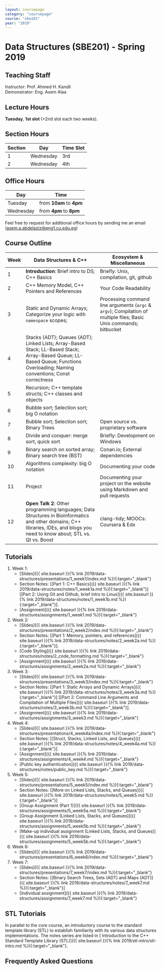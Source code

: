 ```yaml
---
layout: coursepage
category: "coursepage"
course: "sbe201"
year: "2019"
---
```


# Data Structures \(SBE201\) - Spring 2019

## Teaching Staff

Instructor: Prof. Ahmed H. Kandil  
Demonstrator:  Eng. Asem Alaa  

## Lecture Hours

**Tuesday**, **1st slot** (+2nd slot each two weeks).

## Section Hours

| Section | Day | Time Slot |
|---------|-----|-----------|
|   1     | Wednesday | 3rd |
|   2     | Wednesday | 4th |

## Office Hours

| Day | Time |
|-----|-----------|
| Tuesday | from **10am** to **4pm** |
| Wednesday | from **4pm** to **8pm** |

Feel free to request for additional office hours by sending me an email (asem.a.abdelaziz@eng1.cu.edu.eg)


## Course Outline

| Week | Data Structures & C++ | Ecosystem & Miscellaneous |
|------|----------------------|-----------|
| 1 | **Introduction**: Brief intro to DS; C++ Basics  | Briefly: Unix, compilation, git, github |
| 2 | C++ Memory Model, C++ Pointers and References | Your Code Readability |
| 3 | Static and Dynamic Arrays; Categorize your logic with `namespace` scopes;  | Processing command line arguments (`argc` & `argv`); Compilation of multiple files; Basic Unix commands; bitbucket |
| 4 | Stacks (ADT); Queues (ADT); Linked Lists; Array-Based Stack; LL-Based Stack; Array-Based Queue; LL-Based Queue; Functions Overloading;  Naming conventions; Const correctness |   |
| 5 | Recursion; C++ template structs; C++ classes and objects  |   |
| 6 | Bubble sort; Selection sort; big O notation |   |
| 7 | Bubble sort; Selection sort; Binary Trees  | Open source vs. proprietary software  |
| 8 | Divide and conquer: merge sort, quick sort  | Briefly: Development on Windows |
| 9 | Binary search on sorted array; Binary search tree (BST)  |  Conan.io; External dependencies |
| 10 | Algorithms complexity: big O notation  | Documenting your code |
| 11 | Project  | Documenting your project on the website using Markdown and pull requests |
| 12 | **Open Talk 2**: Other programming languages; Data Structures in Bioinformatics and other domains; C++ libraries, IDEs, and blogs you need to know about; STL vs. Qt vs. Boost | clang-tidy; MOOCs: Coursera & Edx |

## Tutorials

1. Week 1:
    * [Slides]({{ site.baseurl }}{% link 2019/data-structures/presentations/1_week1/index.md %}){:target="_blank"}
    * Section Notes: \[[Part 1: C++ Basics]({{ site.baseurl }}{% link 2019/data-structures/notes/1_week1a.md %}){:target="_blank"}\] \[[Part 2: Using Git and Github, brief intro to Linux]({{ site.baseurl }}{% link 2019/data-structures/notes/1_week1b.md %}){:target="_blank"}\].
    * [Assignment]({{ site.baseurl }}{% link 2019/data-structures/assignments/1_week1.md %}){:target="_blank"}
1. Week 2:
    * [Slides]({{ site.baseurl }}{% link 2019/data-structures/presentations/2_week2/index.md %}){:target="_blank"}
    * Section Notes: \[[Part 1: Memory, pointers, and references]({{ site.baseurl }}{% link 2019/data-structures/notes/2_week2a.md %}){:target="_blank"}\].
    * [Code Styling]({{ site.baseurl }}{% link 2019/data-structures/notes/2_code_formatting.md %}){:target="_blank"}
    * [Assignment]({{ site.baseurl }}{% link 2019/data-structures/assignments/2_week2a.md %}){:target="_blank"}
1. Week 3:
    * [Slides]({{ site.baseurl }}{% link 2019/data-structures/presentations/3_week3/index.md %}){:target="_blank"}
    * Section Notes: \[[Part 1: Static Arrays and Dynamic Arrays]({{ site.baseurl }}{% link 2019/data-structures/notes/3_week3a.md %}){:target="_blank"}\] \[[Part 2: Command Line Arguments and Compilation of Multiple Files]({{ site.baseurl }}{% link 2019/data-structures/notes/3_week3b.md %}){:target="_blank"}\].
    * [Assignment]({{ site.baseurl }}{% link 2019/data-structures/assignments/3_week3.md %}){:target="_blank"}
1. Week 4:
    * [Slides]({{ site.baseurl }}{% link 2019/data-structures/presentations/4_week4a/index.md %}){:target="_blank"}
    * Section Notes: \[[Struct, Stacks, Linked Lists, and Queues]({{ site.baseurl }}{% link 2019/data-structures/notes/4_week4a.md %}){:target="_blank"}\]
    * [Assignment]({{ site.baseurl }}{% link 2019/data-structures/assignments/4_week4.md %}){:target="_blank"}
    * [Public key authentication]({{ site.baseurl }}{% link 2019/data-structures/notes/public_key.md %}){:target="_blank"}
1. Week 5:
    * [Slides]({{ site.baseurl }}{% link 2019/data-structures/presentations/5_week5/index.md %}){:target="_blank"}
    * Section Notes: \[[More on Linked Lists, Stacks, and Queues]({{ site.baseurl }}{% link 2019/data-structures/notes/5_week5.md %}){:target="_blank"}\]
    * [Group Assignment (Part 1)]({{ site.baseurl }}{% link 2019/data-structures/assignments/5_week5a.md %}){:target="_blank"}
    * [Group Assignment (Linked Lists, Stacks, and Queues)]({{ site.baseurl }}{% link 2019/data-structures/assignments/5_week5b.md %}){:target="_blank"}
    * [Make-up individual assignment (Linked Lists, Stacks, and Queues)]({{ site.baseurl }}{% link 2019/data-structures/assignments/5_week5b.md %}){:target="_blank"}
1. Week 6:
    * [Slides]({{ site.baseurl }}{% link 2019/data-structures/presentations/6_week6/index.md %}){:target="_blank"}
1. Week 7:
    * [Slides]({{ site.baseurl }}{% link 2019/data-structures/presentations/7_week7/index.md %}){:target="_blank"}
    * Section Notes: \[[Binary Search Trees, Sets (ADT) and Maps (ADT)]({{ site.baseurl }}{% link 2019/data-structures/notes/7_week7.md %}){:target="_blank"}\]
    * [Individual assignment]({{ site.baseurl }}{% link 2019/data-structures/assignments/7_week7.md %}){:target="_blank"}
  

## STL Tutorials

In parallel to the core course, an introductory course to the standard template library (STL) to establish familiarity with its various data structures implementations. The notes series are listed in [ Introduction to the C++ Standard Template Library \(STL\)]({{ site.baseurl }}{% link 2019/stl-intro/stl-intro.md %}){:target="_blank"}.

## Frequently Asked Questions
